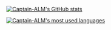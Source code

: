 [![Captain-ALM's GitHub stats](https://github-readme-stats.vercel.app/api?username=captain-alm&show_icons=true&theme=onedark&include_all_commits=true&hide_border=true)](https://github.com/captain-alm)

[![Captain-ALM's most used languages](https://github-readme-stats.vercel.app/api/top-langs/?username=captain-alm&theme=onedark&hide_border=true)](https://github.com/captain-alm)
